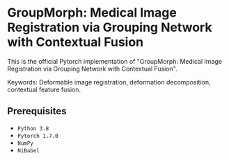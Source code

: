 # GroupMorph: Medical Image Registration via Grouping Network with Contextual Fusion
This is the official Pytorch implementation of "GroupMorph: Medical Image Registration via Grouping Network with Contextual Fusion".

Keywords: Deformable image registration, deformation decomposition, contextual feature fusion.
## Prerequisites
- `Python 3.8`
- `Pytorch 1.7.0`
- `NumPy`
- `NiBabel`
